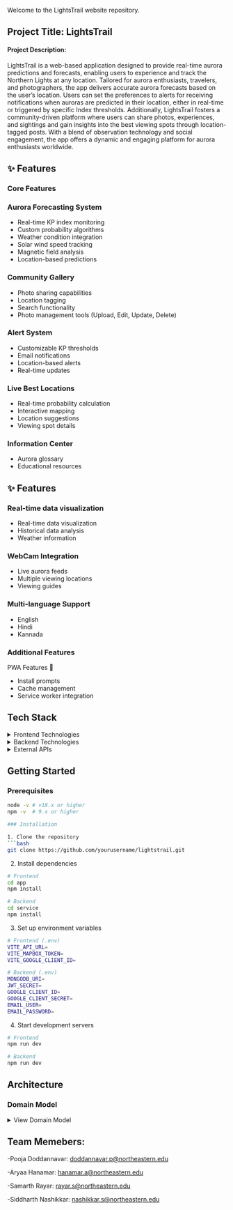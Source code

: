 Welcome to the LightsTrail website repository.

## Project Title: LightsTrail

#### Project Description: 


LightsTrail is a web-based application designed to provide real-time aurora predictions and forecasts, enabling users to experience and track the Northern Lights at any location. Tailored for aurora enthusiasts, travelers, and photographers, the app delivers accurate aurora forecasts based on the user’s location. Users can set the preferences to alerts for receiving notifications when auroras are predicted in their location, either in real-time or triggered by specific Index thresholds. Additionally, LightsTrail fosters a community-driven platform where users can share photos, experiences, and sightings and gain insights into the best viewing spots through location-tagged posts. With a blend of observation technology and social engagement, the app offers a dynamic and engaging platform for aurora enthusiasts worldwide.


## ✨ Features

### Core Features

### Aurora Forecasting System

- Real-time KP index monitoring
- Custom probability algorithms
- Weather condition integration
- Solar wind speed tracking
- Magnetic field analysis
- Location-based predictions

### Community Gallery

- Photo sharing capabilities
- Location tagging
- Search functionality
- Photo management tools (Upload, Edit, Update, Delete)

### Alert System

- Customizable KP thresholds
- Email notifications
- Location-based alerts
- Real-time updates

### Live Best Locations

- Real-time probability calculation
- Interactive mapping
- Location suggestions
- Viewing spot details

### Information Center

- Aurora glossary
- Educational resources

## ✨ Features

### Real-time data visualization
- Real-time data visualization
- Historical data analysis
- Weather information

### WebCam Integration 

- Live aurora feeds
- Multiple viewing locations 
- Viewing guides

### Multi-language Support

- English
- Hindi
- Kannada
</details>






### Additional Features
<summary> PWA Features 📱 </summary>

- Install prompts
- Cache management
- Service worker integration

</details>


## Tech Stack

<details>
<summary>Frontend Technologies</summary>

- **Core**: React 18.3.1, TypeScript 5.7.2
- **UI Framework**: Material-UI, Tailwind CSS
- **State Management**: Redux Toolkit
- **Maps**: MapBox GL, Leaflet
- **Data Visualization**: Recharts
- **Animations**: Framer Motion
- **Internationalization**: i18next
- **HTTP Client**: Axios

</details>

<details>
<summary>Backend Technologies</summary>

- **Runtime**: Node.js
- **Framework**: Express.js
- **Database**: MongoDB
- **ODM**: Mongoose
- **Authentication**: JWT, Passport.js
- **File Handling**: Multer
- **Email Service**: Nodemailer

</details>

<details>
<summary>External APIs</summary>

- NOAA API (Aurora data)
- OpenWeather API
- Google OAuth
- Mapbox API
- Node Mailer

</details>

## Getting Started

### Prerequisites

```bash
node -v # v18.x or higher
npm -v  # 9.x or higher

### Installation

1. Clone the repository
```bash
git clone https://github.com/yourusername/lightstrail.git
```

2. Install dependencies
```bash
# Frontend
cd app
npm install

# Backend
cd service
npm install
```

3. Set up environment variables
```bash
# Frontend (.env)
VITE_API_URL=
VITE_MAPBOX_TOKEN=
VITE_GOOGLE_CLIENT_ID=

# Backend (.env)
MONGODB_URI=
JWT_SECRET=
GOOGLE_CLIENT_ID=
GOOGLE_CLIENT_SECRET=
EMAIL_USER=
EMAIL_PASSWORD=
```

4. Start development servers
```bash
# Frontend
npm run dev

# Backend
npm run dev
```


##  Architecture

### Domain Model

<details>
<summary>View Domain Model</summary>

```mermaid
classDiagram

    class User {
<<Entity>>
 
        +UserId id
 
        +String email
 
        +String username
 
        +String password
 
        +String firstName
 
        +String lastName
 
        +String provider
 
        +UserPreferences preferences
 
        +DateTime createdAt
 
    }
 
    class AlertPreferences {
<<Entity>>
 
        +UserId userId
 
        +Number kpThreshold
 
        +String email
 
        +Location location
 
        +Boolean isEnabled
 
        +DateTime lastNotificationSent
 
        +DateTime createdAt
 
        +setPreferences()
 
        +checkThreshold()
 
    }
 
    class AuroraObservation {
<<Entity>>
 
        +ObservationId id
 
        +UserId observerId
 
        +LocationId locationId
 
        +ObservationDateTime dateTime
  
        +WeatherConditions conditions
 
        +recordObservation()
 
    }
 
    class Location {
<<Entity>>
 
        +LocationId id
 
        +String cityName
 
        +GeoCoordinates coordinates
 
        +Number probability
 
        +validateLocation()
 
    }
 
    class AuroraForecast {
<<Entity>>
 
        +ForecastId id
 
        +ForecastDateTime timestamp
 
        +Number kpIndex
 
        +Number bz
 
        +Number speed
 
        +Number probability
 
        +String temperature
 
        +String precipitation
 
        +String windSpeed
 
        +String cloudCover
 
        +String isDay
 
        +Number uvIndex
 
        +calculateProbability()
 
    }
 
    class Gallery {
<<Entity>>
 
        +PhotoId id
 
        +UserId userId
 
        +String url
 
        +String location
 
        +String userName
 
        +DateTime createdAt
 
        +String fileName
 
        +uploadPhoto()
 
        +deletePhoto()
 
        +updatePhoto()
 
    }
 
   
 
    class GeoCoordinates {
<<Value Object>>
 
        +Decimal latitude
 
        +Decimal longitude
 
    }
 
    class WeatherConditions {
<<Value Object>>
 
        +Number temperature
 
        +Number cloudCover
 
        +Number windSpeed
 
        +Number precipitation
 
    }
 
 
    %% Relationships
 
    User "1" --o "*" AuroraObservation : creates
 
    User "1" --o "*" Gallery : posts
 
    User "1" --o "1" AlertPreferences : configures
 
    AuroraObservation "1" --* "1" WeatherConditions : includes
 
    AuroraObservation "*" --o "1" Location : recorded at
 
    Location "1" --* "1" GeoCoordinates : has
 
    AuroraForecast "*" --o "1" Location : predicts for
```

</details>

## Team Memebers:
 
-Pooja Doddannavar: doddannavar.p@northeastern.edu

-Aryaa Hanamar: hanamar.a@northeastern.edu

-Samarth Rayar: rayar.s@northeastern.edu

-Siddharth Nashikkar: nashikkar.s@northeastern.edu


